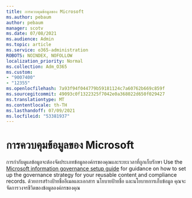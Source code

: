 ```yaml
---
title: การควบคุมข้อมูลของ Microsoft
ms.author: pebaum
author: pebaum
manager: scotv
ms.date: 07/08/2021
ms.audience: Admin
ms.topic: article
ms.service: o365-administration
ROBOTS: NOINDEX, NOFOLLOW
localization_priority: Normal
ms.collection: Adm_O365
ms.custom:
- "9007400"
- "12355"
ms.openlocfilehash: 7a93f94f044779b59181124c7a60762b669c859f
ms.sourcegitcommit: 49093c0f1322325f7042e0a368022d650f029427
ms.translationtype: MT
ms.contentlocale: th-TH
ms.lasthandoff: 07/09/2021
ms.locfileid: "53381937"
---
```

# <a name="microsoft-information-governance"></a>การควบคุมข้อมูลของ Microsoft

การกํากับดูแลข้อมูลจะต้องจัดประเภทข้อมูลองค์กรของคุณและระยะเวลาที่ถูกเก็บรักษา Use the [Microsoft information governance setup guide](https://admin.microsoft.com/AdminPortal/Home#/modernonboarding/migsetupguide) for guidance on how to set up the governance strategy for your reusable content and compliance records. ด้วยการสร้างป้ายชื่ออีเมลและเอกสาร นโยบายป้ายชื่อ และนโยบายการเก็บข้อมูล คุณจะจัดการวงจรชีวิตของข้อมูลองค์กรของคุณ

